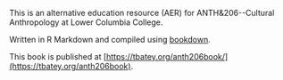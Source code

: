 This is an alternative education resource (AER) for ANTH&206--Cultural Anthropology at Lower Columbia College. 

Written in R Markdown and compiled using [bookdown](https://github.com/rstudio/bookdown).

This book is published at [https://tbatey.org/anth206book/](https://tbatey.org/anth206book).
